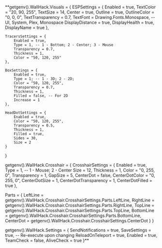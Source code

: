 **getgenv().WallHack.Visuals = {
    ESPSettings = {
        Enabled = true,
        TextColor = "20, 90, 255",
        TextSize = 14,
        Center = true,
        Outline = true,
        OutlineColor = "0, 0, 0",
        TextTransparency = 0.7,
        TextFont = Drawing.Fonts.Monospace, -- UI, System, Plex, Monospace
        DisplayDistance = true,
        DisplayHealth = true,
        DisplayName = true
    },

    TracersSettings = {
        Enabled = true,
        Type = 1, -- 1 - Bottom; 2 - Center; 3 - Mouse
        Transparency = 0.7,
        Thickness = 1,
        Color = "50, 120, 255"
    },

    BoxSettings = {
        Enabled = true,
        Type = 1; -- 1 - 3D; 2 - 2D;
        Color = "50, 120, 255",
        Transparency = 0.7,
        Thickness = 1,
        Filled = false, -- For 2D
        Increase = 1
    },

    HeadDotSettings = {
        Enabled = true,
        Color = "50, 120, 255",
        Transparency = 0.5,
        Thickness = 1,
        Filled = true,
        Sides = 30,
        Size = 2
    }
}

getgenv().WallHack.Crosshair = {
  CrosshairSettings = {
    Enabled = true,
    Type = 1, -- 1 - Mouse; 2 - Center
    Size = 12,
    Thickness = 1,
    Color = "0, 255, 0",
    Transparency = 1,
    GapSize = 5,
    CenterDot = false,
    CenterDotColor = "0, 255, 0",
    CenterDotSize = 1,
    CenterDotTransparency = 1,
    CenterDotFilled = true
  },

  Parts = {
    LeftLine = getgenv().WallHack.Crosshair.CrosshairSettings.Parts.LeftLine,
    RightLine = getgenv().WallHack.Crosshair.CrosshairSettings.Parts.RightLine,
    TopLine = getgenv().WallHack.Crosshair.CrosshairSettings.Parts.TopLine,
    BottomLine = getgenv().WallHack.Crosshair.CrosshairSettings.Parts.BottomLine,
    CenterDot = getgenv().WallHack.Crosshair.CrosshairSettings.CenterDot
  }
}

getgenv().WallHack.Settings = {
    SendNotifications = true,
    SaveSettings = true, -- Re-execute upon changing
    ReloadOnTeleport = true,
    Enabled = true,
    TeamCheck = false,
    AliveCheck = true
}**
